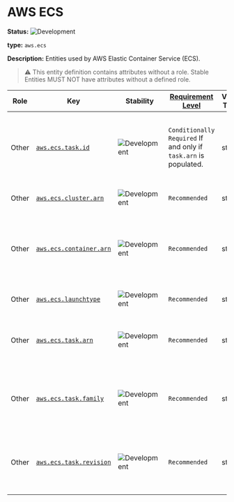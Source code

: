 <!--- Hugo front matter used to generate the website version of this page:
linkTitle: ECS
--->

# AWS ECS

<!-- semconv entity.aws.ecs -->
<!-- NOTE: THIS TEXT IS AUTOGENERATED. DO NOT EDIT BY HAND. -->
<!-- see templates/registry/markdown/snippet.md.j2 -->
<!-- prettier-ignore-start -->
<!-- markdownlint-capture -->
<!-- markdownlint-disable -->

**Status:** ![Development](https://img.shields.io/badge/-development-blue)

**type:** `aws.ecs`

**Description:** Entities used by AWS Elastic Container Service (ECS).

> :warning: This entity definition contains attributes without a role.
> Stable Entities MUST NOT have attributes without a defined role.

| Role | Key | Stability | [Requirement Level](https://opentelemetry.io/docs/specs/semconv/general/attribute-requirement-level/) | Value Type | Description | Example Values |
|---|---|---|---|---|---|---|
| Other | [`aws.ecs.task.id`](/docs/registry/attributes/aws.md) | ![Development](https://img.shields.io/badge/-development-blue) | `Conditionally Required` If and only if `task.arn` is populated. | string | The ID of a running ECS task. The ID MUST be extracted from `task.arn`. | `10838bed-421f-43ef-870a-f43feacbbb5b`; `23ebb8ac-c18f-46c6-8bbe-d55d0e37cfbd` |
| Other | [`aws.ecs.cluster.arn`](/docs/registry/attributes/aws.md) | ![Development](https://img.shields.io/badge/-development-blue) | `Recommended` | string | The ARN of an [ECS cluster](https://docs.aws.amazon.com/AmazonECS/latest/developerguide/clusters.html). | `arn:aws:ecs:us-west-2:123456789123:cluster/my-cluster` |
| Other | [`aws.ecs.container.arn`](/docs/registry/attributes/aws.md) | ![Development](https://img.shields.io/badge/-development-blue) | `Recommended` | string | The Amazon Resource Name (ARN) of an [ECS container instance](https://docs.aws.amazon.com/AmazonECS/latest/developerguide/ECS_instances.html). | `arn:aws:ecs:us-west-1:123456789123:container/32624152-9086-4f0e-acae-1a75b14fe4d9` |
| Other | [`aws.ecs.launchtype`](/docs/registry/attributes/aws.md) | ![Development](https://img.shields.io/badge/-development-blue) | `Recommended` | string | The [launch type](https://docs.aws.amazon.com/AmazonECS/latest/developerguide/launch_types.html) for an ECS task. | `ec2`; `fargate` |
| Other | [`aws.ecs.task.arn`](/docs/registry/attributes/aws.md) | ![Development](https://img.shields.io/badge/-development-blue) | `Recommended` | string | The ARN of a running [ECS task](https://docs.aws.amazon.com/AmazonECS/latest/developerguide/ecs-account-settings.html#ecs-resource-ids). | `arn:aws:ecs:us-west-1:123456789123:task/10838bed-421f-43ef-870a-f43feacbbb5b`; `arn:aws:ecs:us-west-1:123456789123:task/my-cluster/task-id/23ebb8ac-c18f-46c6-8bbe-d55d0e37cfbd` |
| Other | [`aws.ecs.task.family`](/docs/registry/attributes/aws.md) | ![Development](https://img.shields.io/badge/-development-blue) | `Recommended` | string | The family name of the [ECS task definition](https://docs.aws.amazon.com/AmazonECS/latest/developerguide/task_definitions.html) used to create the ECS task. | `opentelemetry-family` |
| Other | [`aws.ecs.task.revision`](/docs/registry/attributes/aws.md) | ![Development](https://img.shields.io/badge/-development-blue) | `Recommended` | string | The revision for the task definition used to create the ECS task. | `8`; `26` |



<!-- markdownlint-restore -->
<!-- prettier-ignore-end -->
<!-- END AUTOGENERATED TEXT -->
<!-- endsemconv -->
